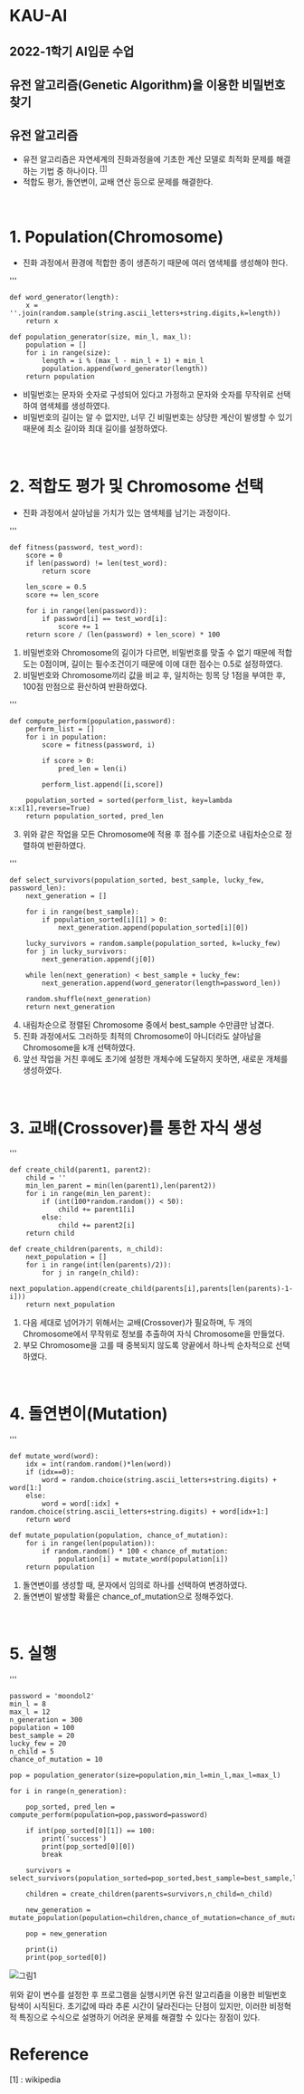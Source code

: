 # KAU-AI
## 2022-1학기 AI입문 수업

## 유전 알고리즘(Genetic Algorithm)을 이용한 비밀번호 찾기

## 유전 알고리즘
- 유전 알고리즘은 자연세계의 진화과정을에 기초한 계산 모델로 최적화 문제를 해결하는 기법 중 하나이다. <sup>[[1]](#footnote_1)</sup>
- 적합도 평가, 돌연변이, 교배 연산 등으로 문제를 해결한다. 

&nbsp;

# 1. Population(Chromosome) 

- 진화 과정에서 환경에 적합한 종이 생존하기 때문에 여러 염색체를 생성해야 한다.

'''

    def word_generator(length):
        x = ''.join(random.sample(string.ascii_letters+string.digits,k=length))
        return x

    def population_generator(size, min_l, max_l):
        population = []
        for i in range(size):
            length = i % (max_l - min_l + 1) + min_l
            population.append(word_generator(length))
        return population


- 비밀번호는 문자와 숫자로 구성되어 있다고 가정하고 문자와 숫자를 무작위로 선택하여 염색체를 생성하였다.
- 비밀번호의 길이는 알 수 없지만, 너무 긴 비밀번호는 상당한 계산이 발생할 수 있기 때문에 최소 길이와 최대 길이를 설정하였다.

&nbsp;

# 2. 적합도 평가 및 Chromosome 선택
- 진화 과정에서 살아남을 가치가 있는 염색체를 남기는 과정이다.

'''

    def fitness(password, test_word):
        score = 0
        if len(password) != len(test_word):
            return score

        len_score = 0.5
        score += len_score

        for i in range(len(password)):
            if password[i] == test_word[i]:
                score += 1
        return score / (len(password) + len_score) * 100
        
1. 비밀번호와 Chromosome의 길이가 다르면, 비밀번호를 맞출 수 없기 때문에 적합도는 0점이며, 
길이는 필수조건이기 때문에 이에 대한 점수는 0.5로 설정하였다.
2. 비밀번호와 Chromosome끼리 값을 비교 후, 일치하는 힝목 당 1점을 부여한 후, 100점 만점으로 환산하여 반환하였다.


'''
        
    def compute_perform(population,password):
        perform_list = []
        for i in population:
            score = fitness(password, i)

            if score > 0:
                pred_len = len(i)

            perform_list.append([i,score])

        population_sorted = sorted(perform_list, key=lambda x:x[1],reverse=True)
        return population_sorted, pred_len
        
        
3. 위와 같은 작업을 모든 Chromosome에 적용 후 점수를 기준으로 내림차순으로 정렬하여 반환하였다.


'''     
        
    def select_survivors(population_sorted, best_sample, lucky_few, password_len):
        next_generation = []

        for i in range(best_sample):
            if population_sorted[i][1] > 0:
                next_generation.append(population_sorted[i][0])

        lucky_survivors = random.sample(population_sorted, k=lucky_few)
        for j in lucky_survivors:
            next_generation.append(j[0])

        while len(next_generation) < best_sample + lucky_few:
            next_generation.append(word_generator(length=password_len))

        random.shuffle(next_generation)
        return next_generation        


4. 내림차순으로 정렬된 Chromosome 중에서 best_sample 수만큼만 남겼다.
5. 진화 과정에서도 그러하듯 최적의 Chromosome이 아니더라도 살아남을 Chromosome을 k개 선택하였다.
6. 앞선 작업을 거친 후에도 초기에 설정한 개체수에 도달하지 못하면, 새로운 개체를 생성하였다.
        
&nbsp;

# 3. 교배(Crossover)를 통한 자식 생성

'''

    def create_child(parent1, parent2):
        child = ''
        min_len_parent = min(len(parent1),len(parent2))
        for i in range(min_len_parent):
            if (int(100*random.random()) < 50):
                child += parent1[i]
            else:
                child += parent2[i]
        return child

    def create_children(parents, n_child):
        next_population = []
        for i in range(int(len(parents)/2)):
            for j in range(n_child):
                next_population.append(create_child(parents[i],parents[len(parents)-1-i]))
        return next_population



1. 다음 세대로 넘어가기 위해서는 교배(Crossover)가 필요하며, 두 개의 Chromosome에서 무작위로 정보를 추출하여 자식 Chromosome을 만들었다.
2. 부모 Chromosome을 고를 때 중복되지 않도록 양끝에서 하나씩 순차적으로 선택하였다.

&nbsp;

# 4. 돌연변이(Mutation) 

'''

    def mutate_word(word):
        idx = int(random.random()*len(word))
        if (idx==0):
            word = random.choice(string.ascii_letters+string.digits) + word[1:]
        else:
            word = word[:idx] + random.choice(string.ascii_letters+string.digits) + word[idx+1:]
        return word

    def mutate_population(population, chance_of_mutation):
        for i in range(len(population)):
            if random.random() * 100 < chance_of_mutation:
                population[i] = mutate_word(population[i])
        return population
    

1. 돌연변이를 생성할 때, 문자에서 임의로 하나를 선택하여 변경하였다.
2. 돌연변이 발생할 확률은 chance_of_mutation으로 정해주었다.

&nbsp;

# 5. 실행


'''

    password = 'moondol2'
    min_l = 8
    max_l = 12
    n_generation = 300
    population = 100
    best_sample = 20
    lucky_few = 20
    n_child = 5
    chance_of_mutation = 10

    pop = population_generator(size=population,min_l=min_l,max_l=max_l)

    for i in range(n_generation):

        pop_sorted, pred_len = compute_perform(population=pop,password=password)

        if int(pop_sorted[0][1]) == 100:
            print('success')
            print(pop_sorted[0][0])
            break

        survivors = select_survivors(population_sorted=pop_sorted,best_sample=best_sample,lucky_few=lucky_few,password_len=pred_len)

        children = create_children(parents=survivors,n_child=n_child)

        new_generation = mutate_population(population=children,chance_of_mutation=chance_of_mutation)

        pop = new_generation

        print(i)
        print(pop_sorted[0])

![그림1](https://user-images.githubusercontent.com/94584793/213619255-1082ac87-887b-4487-9e78-14c7914c4604.png)




위와 같이 변수를 설정한 후 프로그램을 실행시키면 유전 알고리즘을 이용한 비밀번호 탐색이 시직된다.
초기값에 따라 추론 시간이 달라진다는 단점이 있지만, 이러한 비정혁적 특징으로 수식으로 설명하기 어려운 문제를 해결할 수 있다는 장점이 있다.




 # Reference
<a name="footnote_1">[1]</a>  :  wikipedia
